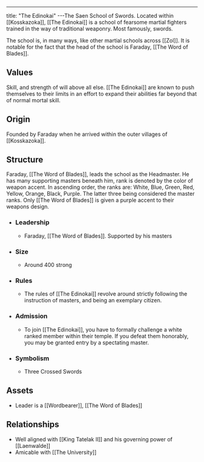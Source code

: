 ---
title: "The Edinokai"
---The Saen School of Swords. Located within [[Kosskazoka]], [[The Edinokai]] is a school of fearsome martial fighters trained in the way of traditional weaponry. Most famously, swords.

The school is, in many ways, like other martial schools across [[Zol]].  It is notable for the fact that the head of the school is Faraday, [[The Word of Blades]].

## Values
Skill, and strength of will above all else. [[The Edinokai]] are known to push themselves to their limits in an effort to expand their abilities far beyond that of normal mortal skill.

## Origin
Founded by Faraday when he arrived within the outer villages of [[Kosskazoka]].

## Structure
Faraday, [[The Word of Blades]], leads the school as the Headmaster. He has many supporting masters beneath him, rank is denoted by the color of weapon accent. In ascending order, the ranks are: White, Blue, Green, Red, Yellow, Orange, Black, Purple. The latter three being considered the master ranks. Only [[The Word of Blades]] is given a purple accent to their weapons design.
- ### Leadership
	- Faraday, [[The Word of Blades]]. Supported by his masters
- ### Size
	- Around 400 strong
- ### Rules
	- The rules of [[The Edinokai]] revolve around strictly following the instruction of masters, and being an exemplary citizen.
- ### Admission
	- To join [[The Edinokai]], you have to formally challenge a white ranked member within their temple. If you defeat them honorably, you may be granted entry by a spectating master.
- ### Symbolism
	- Three Crossed Swords

## Assets
- Leader is a [[Wordbearer]], [[The Word of Blades]]

## Relationships
- Well aligned with [[King Tatelak II]] and his governing power of [[Laenwalde]]
- Amicable with [[The University]]

